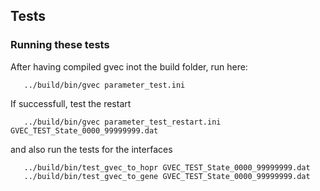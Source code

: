 ## Tests 

### Running these tests

After having compiled gvec inot the build folder, run here:

``` 
   ../build/bin/gvec parameter_test.ini
```
If successfull,  test the restart
``` 
   ../build/bin/gvec parameter_test_restart.ini GVEC_TEST_State_0000_99999999.dat
``` 
and also run the tests for the interfaces
``` 
   ../build/bin/test_gvec_to_hopr GVEC_TEST_State_0000_99999999.dat
   ../build/bin/test_gvec_to_gene GVEC_TEST_State_0000_99999999.dat
``` 

